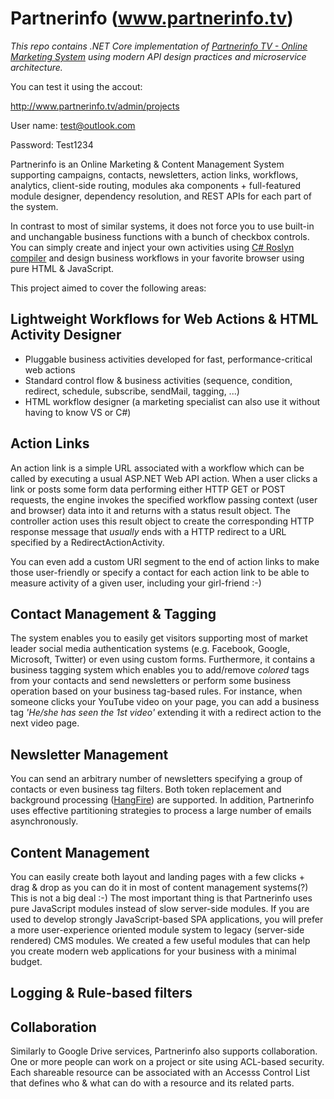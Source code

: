 # Partnerinfo (www.partnerinfo.tv)
*This repo contains .NET Core implementation of [Partnerinfo TV - Online Marketing System](https://github.com/janosjanka/partnerinfo.old) using modern API design practices and microservice architecture.*


You can test it using the accout:

http://www.partnerinfo.tv/admin/projects

User name: test@outlook.com

Password: Test1234

Partnerinfo is an Online Marketing & Content Management System supporting campaigns, contacts, newsletters, action links, workflows, analytics,
client-side routing, modules aka components + full-featured module designer, dependency resolution, and REST APIs for each part of the system.

In contrast to most of similar systems, it does not force you to use built-in and unchangable business functions with a bunch of checkbox controls.
You can simply create and inject your own activities using [C# Roslyn compiler](https://github.com/dotnet/roslyn) and design business workflows
in your favorite browser using pure HTML & JavaScript.

This project aimed to cover the following areas:

## Lightweight Workflows for Web Actions & HTML Activity Designer

- Pluggable business activities developed for fast, performance-critical web actions
- Standard control flow & business activities (sequence, condition, redirect, schedule, subscribe, sendMail, tagging, ...)
- HTML workflow designer (a marketing specialist can also use it without having to know VS or C#)

## Action Links

An action link is a simple URL associated with a workflow which can be called by executing a usual ASP.NET Web API action.
When a user clicks a link or posts some form data performing either HTTP GET or POST requests, the engine invokes the specified workflow
passing context (user and browser) data into it and returns with a status result object. The controller action uses this result object
to create the corresponding HTTP response message that *usually* ends with a HTTP redirect to a URL specified by a RedirectActionActivity.

You can even add a custom URI segment to the end of action links to make those user-friendly or specify a contact for each action link
to be able to measure activity of a given user, including your girl-friend :-)

## Contact Management & Tagging

The system enables you to easily get visitors supporting most of market leader social media authentication systems
(e.g. Facebook, Google, Microsoft, Twitter) or even using custom forms. Furthermore, it contains a business tagging system
which enables you to add/remove *colored* tags from your contacts and send newsletters or perform some business operation
based on your business tag-based rules. For instance, when someone clicks your YouTube video on your page,
you can add a business tag *'He/she has seen the 1st video'* extending it with a redirect action to the next video page.

## Newsletter Management

You can send an arbitrary number of newsletters specifying a group of contacts or even business tag filters.
Both token replacement and background processing ([HangFire](http://hangfire.io)) are supported.
In addition, Partnerinfo uses effective partitioning strategies to process a large number of emails asynchronously.

## Content Management

You can easily create both layout and landing pages with a few clicks + drag & drop as you can do it in most of content management systems(?) This is not a big deal :-) The most important thing is that Partnerinfo uses pure JavaScript modules instead of slow server-side modules. If you are used to develop strongly JavaScript-based SPA applications, you will prefer a more user-experience oriented module system to legacy (server-side rendered) CMS modules. We created a few useful modules that can help you create modern web applications for your business with a minimal budget.

## Logging & Rule-based filters

## Collaboration

Similarly to Google Drive services, Partnerinfo also supports collaboration. One or more people can work on a project or site using ACL-based security. Each shareable resource can be associated with an Accesss Control List that defines who & what can do with a resource and its related parts.

